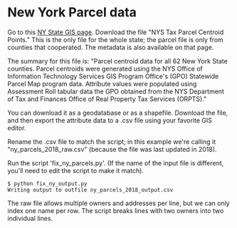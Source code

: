 # New York Parcel data

Go to this [NY State GIS page](http://gis.ny.gov/gisdata/inventories/details.cfm?DSID=1300). Download the file "NYS Tax Parcel Centroid Points." This is the only file for the whole state; the parcel file is only from counties that cooperated. The metadata is also available on that page. 

The summary for this file is: "Parcel centroid data for all 62 New York State counties. Parcel centroids were generated using the NYS Office of Information Technology Services GIS Program Office's (GPO) Statewide Parcel Map program data. Attribute values were populated using Assessment Roll tabular data the GPO obtained from the NYS Department of Tax and Finances Office of Real Property Tax Services (ORPTS)."

You can download it as a geodatabase or as a shapefile. Download the file, and then export the attribute data to a .csv file using your favorite GIS editor. 

Rename the .csv file to match the script; in this example we're calling it "ny\_parcels\_2018\_raw.csv" (because the file was last updated in 2018).


Run the script 'fix\_ny\_parcels.py'. (If the name of the input file is different, you'll need to edit the script to make it match). 

	$ python fix_ny_output.py 
	Writing output to outfile ny_parcels_2018_output.csv

The raw file allows multiple owners and addresses per line, but we can only index one name per row. The script breaks lines with two owners into two individual lines. 

